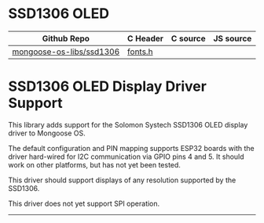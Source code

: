 # SSD1306 OLED
| Github Repo | C Header | C source  | JS source |
| ----------- | -------- | --------  | ----------------- |
| [mongoose-os-libs/ssd1306](https://github.com/mongoose-os-libs/ssd1306) | [fonts.h](https://github.com/mongoose-os-libs/ssd1306/tree/master/include/fonts.h) | &nbsp;  | &nbsp;         |

# SSD1306 OLED Display Driver Support

This library adds support for the Solomon Systech SSD1306 OLED display driver to Mongoose OS.

The default configuration and PIN mapping supports ESP32 boards with the driver hard-wired for I2C communication via GPIO pins 4 and 5. It should work on other platforms, but has not yet been tested.

This driver should support displays of any resolution supported by the SSD1306.

This driver does not yet support SPI operation.



 ----- 
